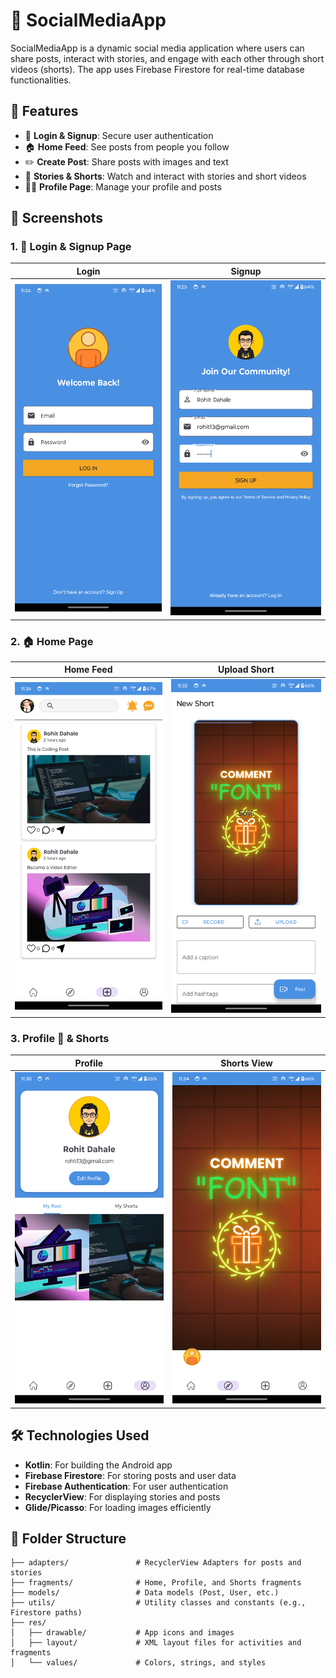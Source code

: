 # 📱 SocialMediaApp

SocialMediaApp is a dynamic social media application where users can share posts, interact with stories, and engage with each other through short videos (shorts). The app uses Firebase Firestore for real-time database functionalities.

## 🚀 Features

- 🔐 **Login & Signup**: Secure user authentication
- 🏠 **Home Feed**: See posts from people you follow
- ✏️ **Create Post**: Share posts with images and text
- 👥 **Stories & Shorts**: Watch and interact with stories and short videos
- 🙍‍♂️ **Profile Page**: Manage your profile and posts

## 📸 Screenshots

### 1. 🔐 Login & Signup Page

| Login | Signup |
| ----- | ------ |
| ![Login](screenshots/Login.png) | ![Signup](screenshots/signup.png) |

### 2. 🏠 Home Page

| Home Feed | Upload Short |
| --------- | -------- |
| ![Home](screenshots/home.png) | ![Add Post](screenshots/uploadShort.png) |

### 3. Profile 👥  & Shorts

| Profile | Shorts View |
| ------------ | ----------- |
| ![Profile](screenshots/dashboard.png) | ![Shorts](screenshots/shorts.png) |


## 🛠️ Technologies Used

- **Kotlin**: For building the Android app
- **Firebase Firestore**: For storing posts and user data
- **Firebase Authentication**: For user authentication
- **RecyclerView**: For displaying stories and posts
- **Glide/Picasso**: For loading images efficiently

## 📂 Folder Structure

```plaintext
├── adapters/               # RecyclerView Adapters for posts and stories
├── fragments/              # Home, Profile, and Shorts fragments
├── models/                 # Data models (Post, User, etc.)
├── utils/                  # Utility classes and constants (e.g., Firestore paths)
├── res/
│   ├── drawable/           # App icons and images
│   ├── layout/             # XML layout files for activities and fragments
│   └── values/             # Colors, strings, and styles
